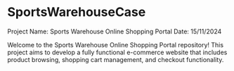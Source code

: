 # SportsWarehouseCase
Project Name: Sports Warehouse Online Shopping Portal
Date: 15/11/2024

Welcome to the Sports Warehouse Online Shopping Portal repository! This project aims to develop a fully functional e-commerce website that includes product browsing, shopping cart management, and checkout functionality.
